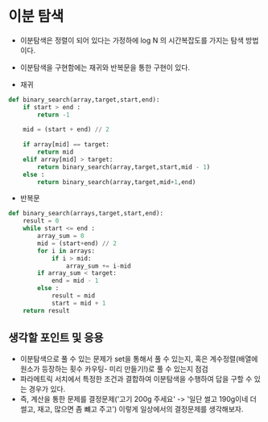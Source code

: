# 이분 탐색

- 이분탐색은 정렬이 되어 있다는 가정하에 log N 의 시간복잡도를 가지는 탐색 방법이다.
- 이분탐색을 구현함에는 재귀와 반복문을 통한 구현이 있다.

- 재귀
```python
def binary_search(array,target,start,end):
    if start > end :
        return -1
    
    mid = (start + end) // 2
    
    if array[mid] == target:
        return mid
    elif array[mid] > target:
        return binary_search(array,target,start,mid - 1)
    else :
        return binary_search(array,target,mid+1,end)
```

- 반복문
```python
def binary_search(arrays,target,start,end):
    result = 0
    while start <= end :
        array_sum = 0
        mid = (start+end) // 2
        for i in arrays:
            if i > mid:
                array_sum += i-mid
        if array_sum < target:
            end = mid - 1
        else :
            result = mid
            start = mid + 1 
    return result
```

## 생각할 포인트 및 응용
- 이분탐색으로 풀 수 있는 문제가 set을 통해서 풀 수 있는지, 혹은 계수정렬(배열에 원소가 등장하는 횟수 카우팅- 미리 만들기!)로 풀 수 있는지 점검
- 파라메트릭 서치에서 특정한 조건과 결합하여 이분탐색을 수행하여 답을 구할 수 있는 경우가 있다. 
- 즉, 계산을 통한 문제를 결정문제('고기 200g 주세요' -> '일단 썰고 190g이네 더 썰고, 재고, 많으면 좀 뺴고 주고') 이렇게 일상에서의 결정문제를 생각해보자.
